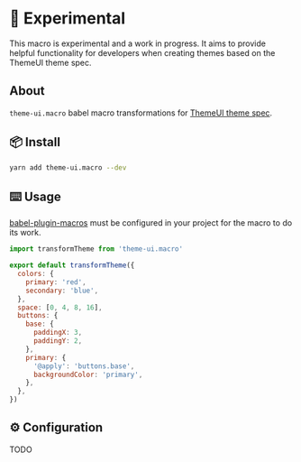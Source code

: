 # 🧪 Experimental

This macro is experimental and a work in progress. It aims to provide helpful functionality for developers when creating themes based on the ThemeUI theme spec.

## About

`theme-ui.macro` babel macro transformations for [ThemeUI theme spec](https://theme-ui.com/theme-spec).

## 📦 Install

```sh
yarn add theme-ui.macro --dev
```

## ⌨️ Usage

[babel-plugin-macros](https://github.com/kentcdodds/babel-plugin-macros) must be configured in your project for the macro to do its work.

```js
import transformTheme from 'theme-ui.macro'

export default transformTheme({
  colors: {
    primary: 'red',
    secondary: 'blue',
  },
  space: [0, 4, 8, 16],
  buttons: {
    base: {
      paddingX: 3,
      paddingY: 2,
    },
    primary: {
      '@apply': 'buttons.base',
      backgroundColor: 'primary',
    },
  },
})
```

## ⚙️ Configuration

TODO
